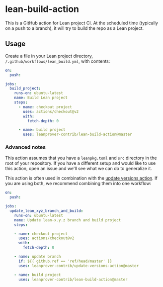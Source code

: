 # lean-build-action

This is a GitHub action for Lean project CI.
At the scheduled time (typically on a push to a branch),
it will try to build the repo as a Lean project.

## Usage

Create a file in your Lean project directory, `/.github/workflows/lean_build.yml`, with contents:

```yaml
on:
  push:

jobs:
  build_project:
    runs-on: ubuntu-latest
    name: Build Lean project
    steps:
      - name: checkout project
        uses: actions/checkout@v2
        with:
          fetch-depth: 0

      - name: build project
        uses: leanprover-contrib/lean-build-action@master
```

### Advanced notes

This action assumes that you have a `leanpkg.toml` and `src` directory in the root of your repository.
If you have a different setup and would like to use this action,
open an issue and we'll see what we can do to generalize it.

This action is often used in combination with the 
[update versions action](https://github.com/leanprover-contrib/update-versions-action).
If you are using both, we recommend combining them into one workflow:

```yaml
on:
  push:

jobs:
  update_lean_xyz_branch_and_build:
    runs-on: ubuntu-latest
    name: Update lean-x.y.z branch and build project
    steps:

    - name: checkout project
      uses: actions/checkout@v2
      with:
        fetch-depth: 0

    - name: update branch
      if: ${{ github.ref == 'ref/head/master' }}
      uses: leanprover-contrib/update-versions-action@master

    - name: build project
      uses: leanprover-contrib/lean-build-action@master

```